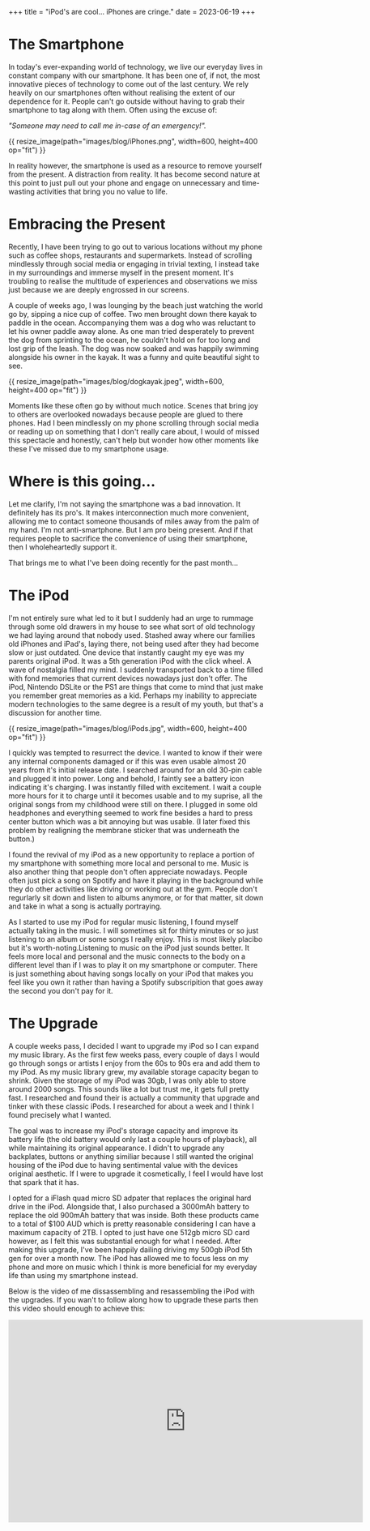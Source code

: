 +++
title = "iPod's are cool... iPhones are cringe."
date = 2023-06-19
+++

# The Smartphone
In today's ever-expanding world of technology, we live our everyday lives in constant company with our smartphone. It has been one of, if not, the most innovative pieces of technology to come out of the last century. We rely heavily on our smartphones often without realising the extent of our dependence for it. People can't go outside without having to grab their smartphone to tag along with them. Often using the excuse of:

*"Someone may need to call me in-case of an emergency!".*

{{ resize_image(path="images/blog/iPhones.png", width=600, height=400 op="fit") }}

In reality however, the smartphone is used as a resource to remove yourself from the present. A distraction from reality. It has become second nature at this point to just pull out your phone and engage on unnecessary and time-wasting activities that bring you no value to life.

# Embracing the Present

Recently, I have been trying to go out to various locations without my phone such as coffee shops, restaurants and supermarkets. Instead of scrolling mindlessly through social media or engaging in trivial texting, I instead take in my surroundings and immerse myself in the present moment. It's troubling to realise the multitude of experiences and observations we miss just because we are deeply engrossed in our screens.

A couple of weeks ago, I was lounging by the beach just watching the world go by, sipping a nice cup of coffee. Two men brought down there kayak to paddle in the ocean. Accompanying them was a dog who was reluctant to let his owner paddle away alone. As one man tried desperately to prevent the dog from sprinting to the ocean, he couldn't hold on for too long and lost grip of the leash. The dog was now soaked and was happily swimming alongside his owner in the kayak. It was a funny and quite beautiful sight to see.

{{ resize_image(path="images/blog/dogkayak.jpeg", width=600, height=400 op="fit") }}

Moments like these often go by without much notice. Scenes that bring joy to others are overlooked nowadays because people are glued to there phones. Had I been mindlessly on my phone scrolling through social media or reading up on something that I don't really care about, I would of missed this spectacle and honestly, can't help but wonder how other moments like these I've missed due to my smartphone usage.

# Where is this going...
Let me clarify, I'm not saying the smartphone was a bad innovation. It definitely has its pro's. It makes interconnection much more convenient, allowing me to contact someone thousands of miles away from the palm of my hand. I'm not anti-smartphone. But I am pro being present. And if that requires people to sacrifice the convenience of using their smartphone, then I wholeheartedly support it. 


That brings me to what I've been doing recently for the past month...

# The iPod
I'm not entirely sure what led to it but I suddenly had an urge to rummage through some old drawers in my house to see what sort of old technology we had laying around that nobody used. Stashed away where our families old iPhones and iPad's, laying there, not being used after they had become slow or just outdated. One device that instantly caught my eye was my parents original iPod. It was a 5th generation iPod with the click wheel. A wave of nostalgia filled my mind. I suddenly transported back to a time filled with fond memories that current devices nowadays just don't offer. The iPod, Nintendo DSLite or the PS1 are things that come to mind that just make you remember great memories as a kid. Perhaps my inability to appreciate modern technologies to the same degree is a result of my youth, but that's a discussion for another time.

{{ resize_image(path="images/blog/iPods.jpg", width=600, height=400 op="fit") }}

I quickly was tempted to resurrect the device. I wanted to know if their were any internal components damaged or if this was even usable almost 20 years from it's initial release date. I searched around for an old 30-pin cable and plugged it into power. Long and behold, I faintly see a battery icon indicating it's charging. I was instantly filled with excitement. I wait a couple more hours for it to charge until it becomes usable and to my suprise, all the original songs from my childhood were still on there. I plugged in some old headphones and everything seemed to work fine besides a hard to press center button which was a bit annoying but was usable. (I later fixed this problem by realigning the membrane sticker that was underneath the button.)

I found the revival of my iPod as a new opportunity to replace a portion of my smartphone with something more local and personal to me. Music is also another thing that people don't often appreciate nowadays. People often just pick a song on Spotify and have it playing in the background while they do other activities like driving or working out at the gym. People don't regurlarly sit down and listen to albums anymore, or for that matter, sit down and take in what a song is actually portraying. 

As I started to use my iPod for regular music listening, I found myself actually taking in the music. I will sometimes sit for thirty minutes or so just listening to an album or some songs I really enjoy. This is most likely placibo but it's worth-noting.Listening to music on the iPod just sounds better. It feels more local and personal and the music connects to the body on a different level than if I was to play it on my smartphone or computer. There is just something about having songs locally on your iPod that makes you feel like you own it rather than having a Spotify subscripition that goes away the second you don't pay for it.

# The Upgrade
A couple weeks pass, I decided I want to upgrade my iPod so I can expand my music library. As the first few weeks pass, every couple of days I would go through songs or artists I enjoy from the 60s to 90s era and add them to my iPod. As my music library grew, my available storage capacity began to shrink. Given the storage of my iPod was 30gb, I was only able to store around 2000 songs. This sounds like a lot but trust me, it gets full pretty fast. I researched and found their is actually a community that upgrade and tinker with these classic iPods. I researched for about a week and I think I found precisely what I wanted. 

The goal was to increase my iPod's storage capacity and improve its battery life (the old battery would only last a couple hours of playback), all while maintaining its original appearance. I didn't to upgrade any backplates, buttons or anything similiar because I still wanted the original housing of the iPod due to having sentimental value with the devices original aesthetic. If I were to upgrade it cosmetically, I feel I would have lost that spark that it has. 

I opted for a iFlash quad micro SD adpater that replaces the original hard drive in the iPod. Alongside that, I also purchased a 3000mAh battery to replace the old 900mAh battery that was inside. Both these products came to a total of $100 AUD which is pretty reasonable considering I can have a maximum capacity of 2TB. I opted to just have one 512gb micro SD card however, as I felt this was substantial enough for what I needed. After making this upgrade, I've been happily dailing driving my 500gb iPod 5th gen for over a month now. The iPod has allowed me to focus less on my phone and more on music which I think is more beneficial for my everyday life than using my smartphone instead. 

Below is the video of me dissassembling and resassembling the iPod with the upgrades. If you wan't to follow along how to upgrade these parts then this video should enough to achieve this:

<iframe width="700" height="400" src="https://www.youtube-nocookie.com/embed/l4WglnfSTfk" title="YouTube video player" frameborder="0" allow="accelerometer; autoplay; clipboard-write; encrypted-media; gyroscope; picture-in-picture; web-share" allowfullscreen></iframe>